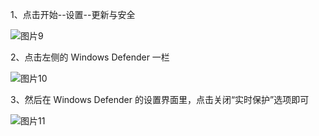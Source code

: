 1、点击开始--设置--更新与安全

![图片9](https://tva1.sinaimg.cn/large/e6c9d24ely1h1kvmdd52bj20sp0h7js9.jpg)

2、点击左侧的 Windows Defender 一栏

![图片10](https://tva1.sinaimg.cn/large/e6c9d24ely1h1kvmqu2m9j20sy0h4q44.jpg)

3、然后在 Windows Defender 的设置界面里，点击关闭“实时保护”选项即可

![图片11](https://tva1.sinaimg.cn/large/e6c9d24ely1h1kvn6qx5ij20t60hbwfq.jpg)